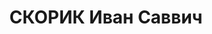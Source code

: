 ---
title: СКОРИК Иван Саввич
description: "народився 1891, с.Іванівка, українець, письменний, \n  колгоспник. \n\
  \  Заарештований 9.02.1937 Новопразьким РВ НКВС (антирадянська агітація). \n  Засуджений\
  \ 3.12.1937 Дніпропетровським облсудом на 4 років ув’язнення у виправно-трудових\
  \ таборах з позбавленням громадянських прав на 2 роки. \n  Реабілітований 25.11.1960\
  \ Верховним судом УРСР. \n  (П–5380)"
---